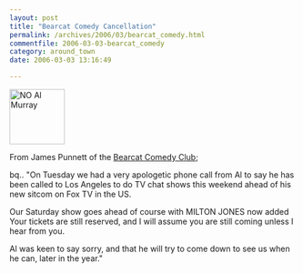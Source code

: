 ```yaml
---
layout: post
title: "Bearcat Comedy Cancellation"
permalink: /archives/2006/03/bearcat_comedy.html
commentfile: 2006-03-03-bearcat_comedy
category: around_town
date: 2006-03-03 13:16:49

---
```


<img alt="NO Al Murray" src="/assets/images/2006/NOalmurray-thumb.gif" width="97" height="97" class="right"/>

From James Punnett of the [Bearcat Comedy Club](https://stmargarets.london/cgi-bin/directory.cgi?key=200509210632&action=getlisting);

bq.. "On Tuesday we had a very apologetic phone call from Al to say he has been
called to Los Angeles to do TV chat shows this weekend ahead of his new
sitcom on Fox TV in the US.

Our Saturday show goes ahead of course with MILTON JONES now added Your
tickets are still reserved, and I will assume you are still coming unless I
hear from you.

Al was keen to say sorry, and that he will try to come down to see us when
he can, later in the year."
